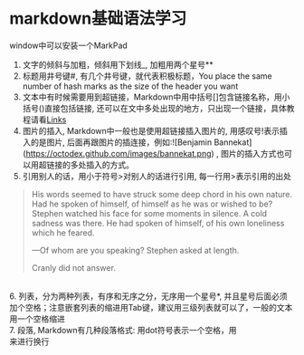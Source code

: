 # markdown基础语法学习window中可以安装一个MarkPad<br>1. 文字的倾斜与加粗，倾斜用下划线_, 加粗用两个星号**<br>2. 标题用井号键#, 有几个井号键，就代表积极标题，You place the same number of hash marks as the size of the header you want<br>3. 文本中有时候需要用到超链接，Markdown中用中括号[]包含链接名称，用小括号()直接包括链接, 还可以在文中多处出现的地方，只出现一个链接，具体教程请看[Links](https://www.markdowntutorial.com/lesson/3/)<br>4. 图片的插入, Markdown中一般也是使用超链接插入图片的, 用感叹号!表示插入的是图片, 后面再跟图片的插连接，例如:![Benjamin Bannekat] (https://octodex.github.com/images/bannekat.png) , 图片的插入方式也可以用超链接的多处插入的方式。<br>5. 引用别人的话，用小于符号>对别人的话进行引用, 每一行用>表示引用的出处> His words seemed to have struck some deep chord in his own nature. Had he spoken of himself, of himself as he was or wished to be? Stephen watched his face for some moments in silence. A cold sadness was there. He had spoken of himself, of his own loneliness which he feared.>> —Of whom are you speaking? Stephen asked at length.>> Cranly did not answer.<br>6. 列表，分为两种列表，有序和无序之分，无序用一个星号*, 并且星号后面必须加个空格；注意嵌套列表的缩进用Tab键，建议用三级列表就可以了，一般的文本用一个空格缩进<br>7. 段落, Markdown有几种段落格式:  用dot符号表示一个空格，用<br>来进行换行
